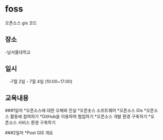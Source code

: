 ﻿# foss
오픈소스 gis 코드

## 장소
  -남서울대학교
  
## 일시
　-7월 2일 - 7월 4일 (10:00~17:00)

## 교육내용
###1일차
*오픈소스에 대한 오해와 진실
*오픈솟스 소프트웨어
*오픈소스 GIs
*오픈소스 활동에 참여하기
*GitHub을 이용하여 협업하기
*오픈소스 개발 환경 구축하기
*오픈소스 서비스 환경 구축하기

###2일차
*Post GIS 개요
